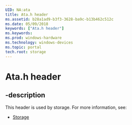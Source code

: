 ```yaml
---
UID: NA:ata
title: Ata.h header
ms.assetid: b28a1ad9-b3f3-3628-ba9c-b13b462c512c
ms.date: 05/09/2018
keywords: ["Ata.h header"]
ms.keywords: 
ms.prod: windows-hardware
ms.technology: windows-devices
ms.topic: portal
tech.root: storage
---
```


# Ata.h header


## -description


This header is used by storage. For more information, see:

- [Storage](../_storage/index.md)
